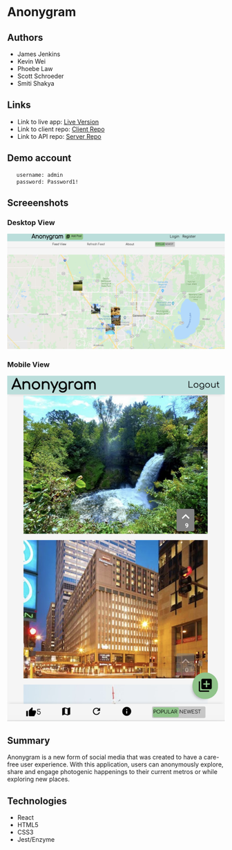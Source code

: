 # Anonygram

## Authors 
- James Jenkins
- Kevin Wei
- Phoebe Law
- Scott Schroeder
- Smiti Shakya

## Links

- Link to live app: [Live Version](https://anonygram.now.sh/) 
- Link to client repo: [Client Repo](https://github.com/thinkful-ei-gecko/anonygram-client)
- Link to API repo: [Server Repo](https://github.com/thinkful-ei-gecko/anonygram-server)

## Demo account
      
       username: admin
       password: Password1!

## Screeenshots 

### Desktop View 
![](desktop-version.png)

### Mobile View
![](mobile-version.png)


## Summary 

Anonygram is a new form of social media that was created to have a care-free user experience. With this application,
users can anonymously explore, share and engage photogenic happenings to their current metros or while exploring new places.

## Technologies
- React
- HTML5
- CSS3
- Jest/Enzyme
